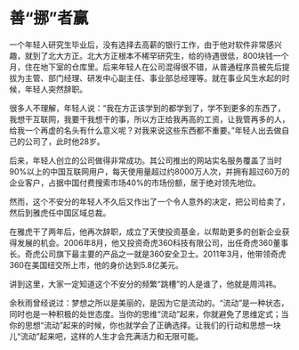 # 善“挪”者赢

一个年轻人研究生毕业后，没有选择去高薪的银行工作，由于他对软件非常感兴趣，就到了北大方正。北大方正根本不稀罕研究生，给的待遇很低，800块钱一个月，住在地下室的仓库里。后来年轻人在公司混得很不错，从普通程序员被先后提拔为主管、部门经理、研发中心副主任、事业部总经理等。就在事业风生水起的时候，年轻人突然辞职。 

很多人不理解，年轻人说：“我在方正该学到的都学到了，学不到更多的东西了，我想干互联网，我要干我想干的事，所以方正给我再高的工资，让我管再多的人，给我一个再虚的名头有什么意义呢？对我来说这些东西都不重要。”年轻人出去做自己的公司了，此时他28岁。 

后来，年轻人创立的公司做得非常成功。其公司推出的网站实名服务覆盖了当时90%以上的中国互联网用户，每天使用量超过约8000万人次，并拥有超过60万的企业客户，占据中国付费搜索市场40%的市场份额，居于绝对领先地位。 

然而，这个不安分的年轻人不久后又作出了一个令人意外的决定，把公司给卖了，然后到雅虎任中国区域总裁。 

在雅虎干了两年后，他再次辞职，成立了天使投资基金，以帮助更多的创新企业获得发展的机会。2006年8月，他又投资奇虎360科技有限公司，出任奇虎360董事长。奇虎公司旗下最主要的产品之一就是360安全卫士。2011年3月，他带领奇虎360在美国纽交所上市，他的身价达到5.8亿美元。 

讲到这里，大家一定知道这个不安分的频繁“跳槽”的人是谁了，他就是周鸿祎。 

余秋雨曾经说过：梦想之所以是美丽的，是因为它是流动的。“流动”是一种状态，同时也是一种积极的处世态度。当你的思维“流动”起来，你就避免了思维定式；当你的思想“流动”起来的时候，你也就学会了正确选择。让我们的行动和思想一块儿“流动”起来吧，这样的人生才会充满活力和无限可能。